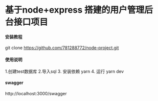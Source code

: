 
# 基于node+express 搭建的用户管理后台接口项目

#### 安装教程

git clone https://github.com/781288772/node-project.git

#### 使用说明

1.创建test数据库
2.导入sql
3. 安装依赖  yarn
4.  运行  yarn dev

#### swagger 

http://localhost:3000/swagger

